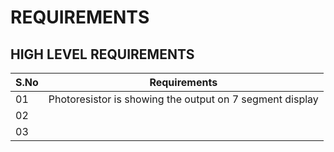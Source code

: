 # REQUIREMENTS

## HIGH LEVEL REQUIREMENTS

|S.No| Requirements|
|----|-------------|
|01|Photoresistor is showing the output on 7 segment display|
|02||
|03||
